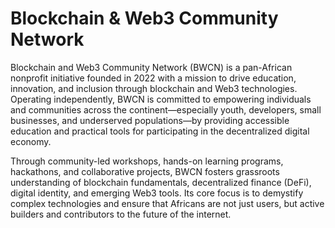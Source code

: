 # Blockchain & Web3 Community Network

Blockchain and Web3 Community Network (BWCN) is a pan-African nonprofit initiative founded in 2022 with a mission to drive education, innovation, and inclusion through blockchain and Web3 technologies. Operating independently, BWCN is committed to empowering individuals and communities across the continent—especially youth, developers, small businesses, and underserved populations—by providing accessible education and practical tools for participating in the decentralized digital economy.

Through community-led workshops, hands-on learning programs, hackathons, and collaborative projects, BWCN fosters grassroots understanding of blockchain fundamentals, decentralized finance (DeFi), digital identity, and emerging Web3 tools. Its core focus is to demystify complex technologies and ensure that Africans are not just users, but active builders and contributors to the future of the internet.
